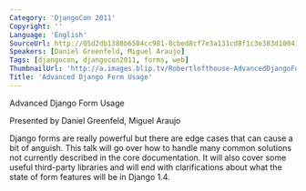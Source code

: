 ```yaml
---
Category: 'DjangoCon 2011'
Copyright: ''
Language: 'English'
SourceUrl: http://05d2db1380b6504cc981-8cbed8cf7e3a131cd8f1c3e383d10041.r93.cf2.rackcdn.com/djangocon-2011/82_advanced-django-form-usage.m4v
Speakers: [Daniel Greenfeld, Miguel Araujo]
Tags: [djangocon, djangocon2011, forms, web]
ThumbnailUrl: 'http://a.images.blip.tv/Robertlofthouse-AdvancedDjangoFormUsage262-618.jpg'
Title: 'Advanced Django Form Usage'
---
```

Advanced Django Form Usage

Presented by Daniel Greenfeld, Miguel Araujo

Django forms are really powerful but there are edge cases that can cause a bit
of anguish. This talk will go over how to handle many common solutions not
currently described in the core documentation. It will also cover some useful
third-party libraries and will end with clarifications about what the state of
form features will be in Django 1.4.

